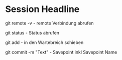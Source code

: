 # Session Headline

git remote -v - remote Verbindung abrufen

git status - Status abrufen

git add - in den Wartebreich schieben

git commit -m "Text" - Savepoint inkl Savepoint Name
